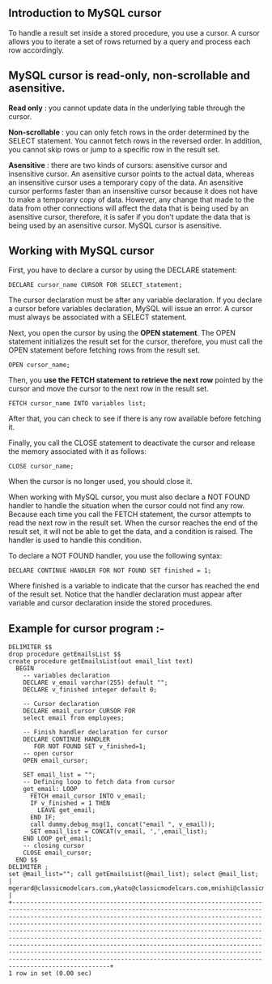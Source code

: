 ## Introduction to MySQL cursor

To handle a result set inside a stored procedure, you use a cursor. A cursor allows you to iterate a set of rows returned by a query and process each row accordingly.

## MySQL cursor is read-only, non-scrollable and asensitive.

**Read only** : you cannot update data in the underlying table through the cursor.

**Non-scrollable** : you can only fetch rows in the order determined by the SELECT statement. You cannot fetch rows in the reversed order. In addition, you cannot skip rows or jump to a specific row in the result set.

**Asensitive** : there are two kinds of cursors: asensitive cursor and insensitive cursor. An asensitive cursor points to the actual data, whereas an insensitive cursor uses a temporary copy of the data. An asensitive cursor performs faster than an insensitive cursor because it does not have to make a temporary copy of data. However, any change that made to the data from other connections will affect the data that is being used by an asensitive cursor, therefore, it is safer if you don’t update the data that is being used by an asensitive cursor. MySQL cursor is asensitive.

## Working with MySQL cursor

First, you have to declare a cursor by using the DECLARE statement:

```mysql
DECLARE cursor_name CURSOR FOR SELECT_statement;
```

The cursor declaration must be after any variable declaration. If you declare a cursor before variables declaration, MySQL will issue an error. A cursor must always be associated with a SELECT statement.

Next, you open the cursor by using the **OPEN statement**. The OPEN statement initializes the result set for the cursor, therefore, 
you must call the OPEN statement before fetching rows from the result set.
```mysql
OPEN cursor_name;
```

Then, you **use the FETCH statement to retrieve the next row** pointed by the cursor and move the cursor to the next row in the result set.
```mysql
FETCH cursor_name INTO variables list;
```

After that, you can check to see if there is any row available before fetching it.

Finally, you call the CLOSE statement to deactivate the cursor and release the memory associated with it as follows:
```mysql
CLOSE cursor_name;
```

When the cursor is no longer used, you should close it.

When working with MySQL cursor, you must also declare a NOT FOUND handler to handle the situation when the cursor could not find any row. Because each time you call the FETCH statement, the cursor attempts to read the next row in the result set. When the cursor reaches the end of the result set, it will not be able to get the data, and a condition is raised. The handler is used to handle this condition.

To declare a NOT FOUND handler, you use the following syntax:
```mysql
DECLARE CONTINUE HANDLER FOR NOT FOUND SET finished = 1;
```

Where finished is a variable to indicate that the cursor has reached the end of the result set. Notice that the handler 
declaration must appear after variable and cursor declaration inside the stored procedures.

## Example for cursor program :-

```mysql
DELIMITER $$
drop procedure getEmailsList $$
create procedure getEmailsList(out email_list text)
  BEGIN
    -- variables declaration
    DECLARE v_email varchar(255) default "";
    DECLARE v_finished integer default 0;
    
    -- Cursor declaration
    DECLARE email_cursor CURSOR FOR 
    select email from employees;
    
    -- Finish handler declaration for cursor
    DECLARE CONTINUE HANDLER
       FOR NOT FOUND SET v_finished=1;
    -- open cursor   
    OPEN email_cursor;
    
    SET email_list = "";
    -- Defining loop to fetch data from cursor
    get_email: LOOP
      FETCH email_cursor INTO v_email;
      IF v_finished = 1 THEN
        LEAVE get_email;
      END IF;
      call dummy.debug_msg(1, concat("email ", v_email));
      SET email_list = CONCAT(v_email, ',',email_list);
    END LOOP get_email;
    -- closing cursor
    CLOSE email_cursor;
  END $$
DELIMITER ;
set @mail_list=""; call getEmailsList(@mail_list); select @mail_list;
| mgerard@classicmodelcars.com,ykato@classicmodelcars.com,mnishi@classicmodelcars.com,tking@classicmodelcars.com,pmarsh@classicmodelcars.com,afixter@classicmodelcars.com,bjones@classicmodelcars.com,lbott@classicmodelcars.com,pcastillo@classicmodelcars.com,ghernande@classicmodelcars.com,lbondur@classicmodelcars.com,gvanauf@classicmodelcars.com,ftseng@classicmodelcars.com,spatterson@classicmodelcars.com,jfirrelli@classicmodelcars.com,lthompson@classicmodelcars.com,ljennings@classicmodelcars.com,abow@classicmodelcars.com,gbondur@classicmodelcars.com,wpatterson@classicmodelcars.com,jfirrelli@classicmodelcars.com,mp@test.com,dmurphy@classicmodelcars.com, |
+---------------------------------------------------------------------------------------------------------------------------------------------------------------------------------------------------------------------------------------------------------------------------------------------------------------------------------------------------------------------------------------------------------------------------------------------------------------------------------------------------------------------------------------------------------------------------------------------------------------------------------------------------------------------------------+
1 row in set (0.00 sec)
```

